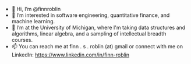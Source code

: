 - 👋 Hi, I’m @finnroblin
- 👀 I’m interested in software engineering, quantitative finance, and machine learning. 
- 🌱 I’m at the University of Michigan, where I'm taking data structures and algorithms, linear algebra, and a sampling of intellectual breadth courses.
- 📫 You can reach me at finn . s . roblin (at) gmail or connect with me on LinkedIn: https://www.linkedin.com/in/finn-roblin

<!---
finnroblin/finnroblin is a ✨ special ✨ repository because its `README.md` (this file) appears on your GitHub profile.
You can click the Preview link to take a look at your changes.
--->
